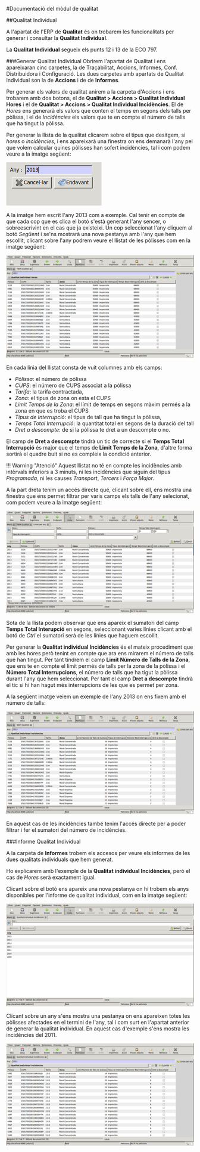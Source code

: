 #Documentació del mòdul de qualitat

##Qualitat Individual

A l'apartat de l'ERP de **Qualitat** és on trobarem les funcionalitats per generar i consultar la **Qualitat Individual**.

La **Qualitat Individual** segueix els punts 12 i 13 de la ECO 797.


###Generar Qualitat Individual
Obrirem l'apartat de Qualitat i ens apareixaran cinc carpetes, la de Traçabilitat, Accions, Informes, Conf. Distribuidora i Configuració. Les dues carpetes amb apartats de Qualitat Individual son la de **Accions** i de de **Informes**.

Per generar els valors de qualitat anirem a la carpeta d'Accions i ens trobarem amb dos botons, el de **Qualitat > Accions > Qualitat Individual Hores** i el de **Qualitat > Accions > Qualitat Individual Incidències**.
El de *Hores* ens generarà els valors que conten el temps en segons dels talls per pòlissa, i el de *Incidències* els valors que te en compte el número de talls que ha tingut la pòlissa.

Per generar la llista de la qualitat clicarem sobre el tipus que desitgem, si *hores* o *incidències*, i ens apareixarà una finestra on ens demanarà l'any pel que volem calcular quines pòlisses han sofert incidències, tal i com podem veure a la imatge següent:

![](_static/calidad_individual/TIEPI_1.png)

A la imatge hem escrit l'any 2013 com a exemple. Cal tenir en compte de que cada cop que es clica el botó s'està generant l'any sencer, o sobreescrivint en el cas que ja existeixi.
Un cop seleccionat l'any cliquem al botó *Següent* i se'ns mostrarà una nova pestanya amb l'any que hem escollit, clicant sobre l'any podrem veure el llistat de les pòlisses com en la imatge següent:

![](_static/calidad_individual/TIEPI_2.png)

En cada linia del llistat consta de vuit columnes amb els camps:

- *Pòlissa*: el número de pòlissa
- *CUPS*: el número de CUPS associat a la pòlissa
- *Tarifa*: la tarifa contractada,
- *Zona*: el tipus de zona on esta el CUPS
- *Limit Temps de la Zona*: el límit de temps en segons màxim permés a la zona en que es troba el CUPS
- *Tipus de Interrupció*: el tipus de tall que ha tingut la pòlissa,
- *Temps Total Interrupció*: la quantitat total en segons de la duració del tall
- *Dret a descompte*: de si la pòlissa te dret a un descompte o no.

El camp de **Dret a descompte** tindrà un tic de correcte si el **Temps Total Interrupció** és major que el temps de **Limit Temps de la Zona**, d'altre forma sortirà el quadre buit si no es compleix la condició anterior.

!!! Warning "Atenció"
	Aquest llistat no té en compte les incidències amb intèrvals inferiors a 3 minuts, ni les incidències que siguin del tipus *Programada*, ni les causes *Transport*, *Tercers* i *Força Major*.


A la part dreta tenim un accés directe que, clicant sobre ell, ens mostra una finestra que ens permet filtrar per varis camps els talls de l'any selecionat, com podem veure a la imatge següent:

![](_static/calidad_individual/TIEPI_3.png)

Sota de la llista podem observar que ens apareix el sumatori del camp **Temps Total Interupció** en segons, seleccionant varies línies clicant amb el botó de *Ctrl* el sumatori serà de les línies que haguem escollit.

Per generar la **Qualitat individual Incidències** és el mateix procediment que amb les hores però tenint en compte que ara ens mirarem el número de talls que han tingut. Per tant tindrem el camp **Limit Número de Talls de la Zona**, que ens te en compte el límit permés de talls per la zona de la pòlissa i el **Número Total Interrupcions**, el número de talls que ha tigut la pòlissa durant l'any que hem seleccionat. Per tant el camp **Dret a descompte** tindrà el tic si hi han hagut més interrupcions de les que es permet per zona.

A la següent imatge veiem un exemple de l'any 2013 on ens fixem amb el número de talls:

![](_static/calidad_individual/TIEPI_4.png)

En aquest cas de les incidències també tenim l'accés directe per a poder filtrar i fer el sumatori del número de incidències.


###Informe Qualitat Individual

A la carpeta de **Informes** trobem els accesos per veure els informes de les dues qualitats individuals que hem generat.

Ho explicarem amb l'exemple de la **Qualitat individual Incidències**, però el cas de *Hores* serà exactament igual.

Clicant sobre el botó ens apareix una nova pestanya on hi trobem els anys disponibles per l'informe de qualitat individual, com en la imatge següent:

![](_static/calidad_individual/TIEPI_5.png)

Clicant sobre un any s'ens mostra una pestanya on ens apareixen totes les pòlisses afectades en el termini de l'any, tal i com surt en l'apartat anterior de generar la qualitat individual.
En aquest cas d'exemple s'ens mostra les incidències del 2011.

![](_static/calidad_individual/TIEPI_6.png)
